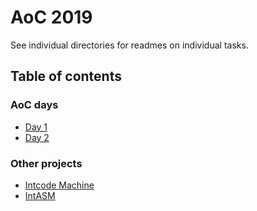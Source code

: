 # AoC 2019

See individual directories for readmes on individual tasks.

## Table of contents

### AoC days

 * [Day 1](https://github.com/dylanrenwick/AoC-2019/tree/master/day1)
 * [Day 2](https://github.com/dylanrenwick/AoC-2019/tree/master/day2)

### Other projects

 * [Intcode Machine](https://github.com/dylanrenwick/AoC-2019/tree/master/Intcode)
 * [IntASM](https://github.com/dylanrenwick/AoC-2019/tree/master/IntASM)
